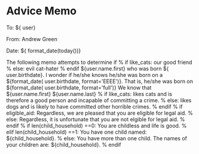 # Advice Memo

To: ${ user}

From: Andrew Green

Date: ${ format_date(today())}


The following memo attempts to determine if 
% if like_cats:
our good friend 
% else:
evil cat-hater 
% endif
${user.name.first} who was born ${ user.birthdate}.  I wonder if he/she knows he/she was born on a ${format_date( user.birthdate, format='EEEE')}.  That is, he/she was born on ${format_date( user.birthdate, format='full')} 
We know that ${user.name.first} ${user.name.last}
% if like_cats:
likes cats and is therefore a good person and incapable of committing a crime.
% else:
likes dogs and is likely to have committed other horrible crimes.
% endif
% if eligible_aid:
Regardless, we are pleased that you are eligible for legal aid.
% else:
Regardless, it is unfortunate that you are not elgible for legal aid.
% endif
% if len(child_household) ==0:
You are childless and life is good.
% elif len(child_household) ==1:
You have one child named: ${child_household}.
% else:
You have more than one child.  The names of your children are: ${child_household}.
% endif
